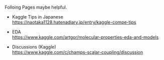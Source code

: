Folloing Pages maybe helpful.

- Kaggle Tips in Japanese  
https://naotaka1128.hatenadiary.jp/entry/kaggle-compe-tips

- EDA  
https://www.kaggle.com/artgor/molecular-properties-eda-and-models

- Discussions (Kaggle)  
https://www.kaggle.com/c/champs-scalar-coupling/discussion


